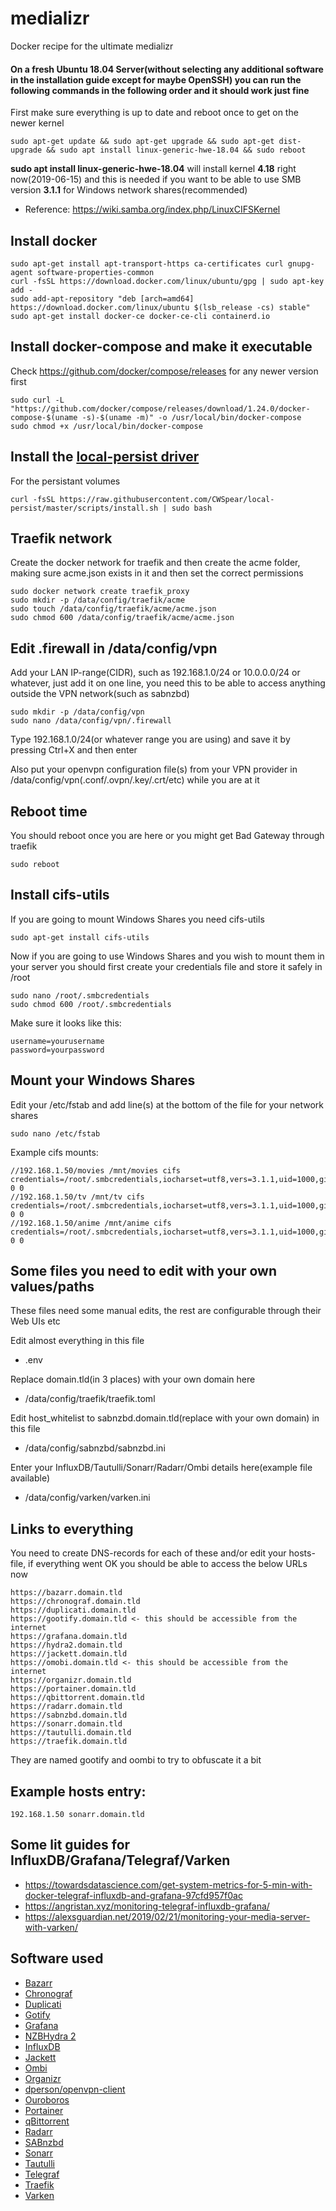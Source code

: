 # medializr
Docker recipe for the ultimate medializr

#### On a fresh Ubuntu 18.04 Server(without selecting any additional software in the installation guide except for maybe OpenSSH) you can run the following commands in the following order and it should work just fine

First make sure everything is up to date and reboot once to get on the newer kernel
```
sudo apt-get update && sudo apt-get upgrade && sudo apt-get dist-upgrade && sudo apt install linux-generic-hwe-18.04 && sudo reboot
```
**sudo apt install linux-generic-hwe-18.04** will install kernel **4.18** right now(2019-06-15) and this is needed if you want to be able to use SMB version **3.1.1** for Windows network shares(recommended)
* Reference: https://wiki.samba.org/index.php/LinuxCIFSKernel

## Install docker
```
sudo apt-get install apt-transport-https ca-certificates curl gnupg-agent software-properties-common
curl -fsSL https://download.docker.com/linux/ubuntu/gpg | sudo apt-key add -
sudo add-apt-repository "deb [arch=amd64] https://download.docker.com/linux/ubuntu $(lsb_release -cs) stable"
sudo apt-get install docker-ce docker-ce-cli containerd.io
```
## Install docker-compose and make it executable
Check https://github.com/docker/compose/releases for any newer version first
```
sudo curl -L "https://github.com/docker/compose/releases/download/1.24.0/docker-compose-$(uname -s)-$(uname -m)" -o /usr/local/bin/docker-compose
sudo chmod +x /usr/local/bin/docker-compose
```
## Install the [local-persist driver](https://github.com/MatchbookLab/local-persist)
For the persistant volumes
```
curl -fsSL https://raw.githubusercontent.com/CWSpear/local-persist/master/scripts/install.sh | sudo bash
```
## Traefik network
Create the docker network for traefik and then create the acme folder, making sure acme.json exists in it and then set the correct permissions
```
sudo docker network create traefik_proxy
sudo mkdir -p /data/config/traefik/acme
sudo touch /data/config/traefik/acme/acme.json
sudo chmod 600 /data/config/traefik/acme/acme.json
```
## Edit .firewall in /data/config/vpn
Add your LAN IP-range(CIDR), such as 192.168.1.0/24 or 10.0.0.0/24 or whatever, just add it on one line, you need this to be able to access anything outside the VPN network(such as sabnzbd)
```
sudo mkdir -p /data/config/vpn
sudo nano /data/config/vpn/.firewall
```
Type 192.168.1.0/24(or whatever range you are using) and save it by pressing Ctrl+X and then enter

Also put your openvpn configuration file(s) from your VPN provider in /data/config/vpn(.conf/.ovpn/.key/.crt/etc) while you are at it
## Reboot time
You should reboot once you are here or you might get Bad Gateway through traefik
```
sudo reboot
```
## Install cifs-utils
If you are going to mount Windows Shares you need cifs-utils
```
sudo apt-get install cifs-utils
```
Now if you are going to use Windows Shares and you wish to mount them in your server you should first create your credentials file and store it safely in /root
```
sudo nano /root/.smbcredentials
sudo chmod 600 /root/.smbcredentials
```
Make sure it looks like this:
```
username=yourusername
password=yourpassword
```
## Mount your Windows Shares
Edit your /etc/fstab and add line(s) at the bottom of the file for your network shares
```
sudo nano /etc/fstab
```
Example cifs mounts:
```
//192.168.1.50/movies /mnt/movies cifs credentials=/root/.smbcredentials,iocharset=utf8,vers=3.1.1,uid=1000,gid=1000 0 0
//192.168.1.50/tv /mnt/tv cifs credentials=/root/.smbcredentials,iocharset=utf8,vers=3.1.1,uid=1000,gid=1000 0 0
//192.168.1.50/anime /mnt/anime cifs credentials=/root/.smbcredentials,iocharset=utf8,vers=3.1.1,uid=1000,gid=1000 0 0
```
## Some files you need to edit with your own values/paths
These files need some manual edits, the rest are configurable through their Web UIs etc

Edit almost everything in this file

* .env

Replace domain.tld(in 3 places) with your own domain here

* /data/config/traefik/traefik.toml

Edit host_whitelist to sabnzbd.domain.tld(replace with your own domain) in this file

* /data/config/sabnzbd/sabnzbd.ini

Enter your InfluxDB/Tautulli/Sonarr/Radarr/Ombi details here(example file available)

* /data/config/varken/varken.ini
## Links to everything
You need to create DNS-records for each of these and/or edit your hosts-file, if everything went OK you should be able to access the below URLs now
```
https://bazarr.domain.tld
https://chronograf.domain.tld
https://duplicati.domain.tld
https://gootify.domain.tld <- this should be accessible from the internet
https://grafana.domain.tld
https://hydra2.domain.tld
https://jackett.domain.tld
https://omobi.domain.tld <- this should be accessible from the internet
https://organizr.domain.tld
https://portainer.domain.tld
https://qbittorrent.domain.tld
https://radarr.domain.tld
https://sabnzbd.domain.tld
https://sonarr.domain.tld
https://tautulli.domain.tld
https://traefik.domain.tld
```
They are named gootify and oombi to try to obfuscate it a bit
## Example hosts entry:
```
192.168.1.50 sonarr.domain.tld
```
## Some lit guides for InfluxDB/Grafana/Telegraf/Varken
* https://towardsdatascience.com/get-system-metrics-for-5-min-with-docker-telegraf-influxdb-and-grafana-97cfd957f0ac
* https://angristan.xyz/monitoring-telegraf-influxdb-grafana/
* https://alexsguardian.net/2019/02/21/monitoring-your-media-server-with-varken/
## Software used
* [Bazarr](https://github.com/morpheus65535/bazarr)
* [Chronograf](https://github.com/influxdata/chronograf)
* [Duplicati](https://github.com/duplicati/duplicati)
* [Gotify](https://github.com/gotify/server)
* [Grafana](https://github.com/grafana/grafana)
* [NZBHydra 2](https://github.com/theotherp/nzbhydra2)
* [InfluxDB](https://github.com/influxdata/influxdb)
* [Jackett](https://github.com/Jackett/Jackett)
* [Ombi](https://github.com/tidusjar/Ombi)
* [Organizr](https://github.com/causefx/Organizr)
* [dperson/openvpn-client](https://github.com/dperson/openvpn-client)
* [Ouroboros](https://github.com/pyouroboros/ouroboros)
* [Portainer](https://github.com/portainer/portainer)
* [qBittorrent](https://github.com/qbittorrent/qBittorrent)
* [Radarr](https://github.com/Radarr/Radarr)
* [SABnzbd](https://github.com/sabnzbd/sabnzbd)
* [Sonarr](https://github.com/Sonarr/Sonarr)
* [Tautulli](https://github.com/Tautulli/Tautulli)
* [Telegraf](https://github.com/influxdata/telegraf)
* [Traefik](https://github.com/containous/traefik)
* [Varken](https://github.com/Boerderij/Varken)
